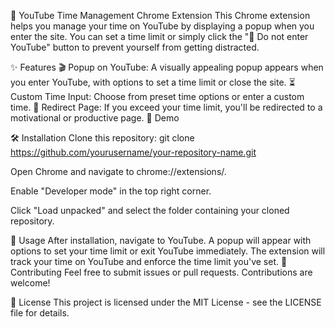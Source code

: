 📅 YouTube Time Management Chrome Extension
This Chrome extension helps you manage your time on YouTube by displaying a popup when you enter the site. You can set a time limit or simply click the "🚫 Do not enter YouTube" button to prevent yourself from getting distracted.

✨ Features
🎬 Popup on YouTube: A visually appealing popup appears when you enter YouTube, with options to set a time limit or close the site.
⏳ Custom Time Input: Choose from preset time options or enter a custom time.
🔗 Redirect Page: If you exceed your time limit, you'll be redirected to a motivational or productive page.
📸 Demo


🛠️ Installation
Clone this repository:
git clone https://github.com/yourusername/your-repository-name.git

Open Chrome and navigate to chrome://extensions/.

Enable "Developer mode" in the top right corner.

Click "Load unpacked" and select the folder containing your cloned repository.

🚀 Usage
After installation, navigate to YouTube.
A popup will appear with options to set your time limit or exit YouTube immediately.
The extension will track your time on YouTube and enforce the time limit you've set.
🤝 Contributing
Feel free to submit issues or pull requests. Contributions are welcome!

📄 License
This project is licensed under the MIT License - see the LICENSE file for details.
